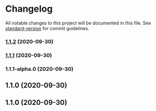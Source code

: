 # Changelog

All notable changes to this project will be documented in this file. See [standard-version](https://github.com/conventional-changelog/standard-version) for commit guidelines.

### [1.1.2](https://github.com/greenglobal/laravel-api-boilerplate/compare/v1.1.1...v1.1.2) (2020-09-30)

### [1.1.1](https://github.com/greenglobal/laravel-api-boilerplate/compare/v1.1.1-alpha.0...v1.1.1) (2020-09-30)

### 1.1.1-alpha.0 (2020-09-30)

## 1.1.0 (2020-09-30)

## 1.1.0 (2020-09-30)
